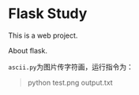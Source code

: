 # Flask Study
This is a web project.

About flask.

`ascii.py`为图片传字符画，运行指令为：
> python test.png output.txt
